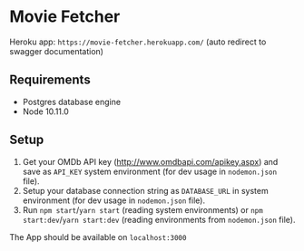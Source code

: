 # Movie Fetcher

Heroku app: `https://movie-fetcher.herokuapp.com/` (auto redirect to swagger documentation)

## Requirements

- Postgres database engine
- Node 10.11.0

## Setup

1. Get your OMDb API key (http://www.omdbapi.com/apikey.aspx) and save as `API_KEY` system environment (for dev usage in `nodemon.json` file).
2. Setup your database connection string as `DATABASE_URL` in system environment (for dev usage in `nodemon.json` file).
3. Run `npm start`/`yarn start` (reading system environments) or `npm start:dev`/`yarn start:dev` (reading environments from `nodemon.json` file).

The App should be available on `localhost:3000`
